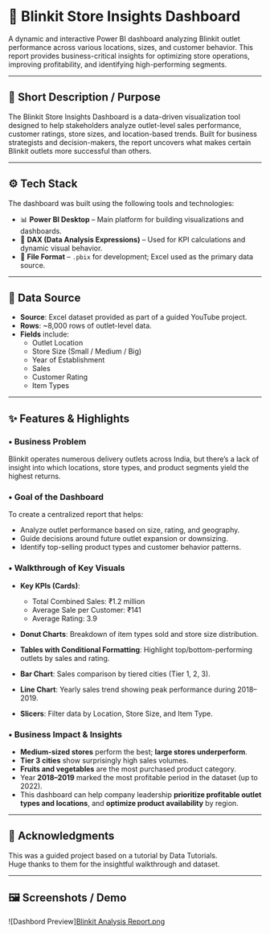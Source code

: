 # 🚚 Blinkit Store Insights Dashboard

A dynamic and interactive Power BI dashboard analyzing Blinkit outlet performance across various locations, sizes, and customer behavior. This report provides business-critical insights for optimizing store operations, improving profitability, and identifying high-performing segments.

---

## 📌 Short Description / Purpose

The Blinkit Store Insights Dashboard is a data-driven visualization tool designed to help stakeholders analyze outlet-level sales performance, customer ratings, store sizes, and location-based trends. Built for business strategists and decision-makers, the report uncovers what makes certain Blinkit outlets more successful than others.

---

## ⚙️ Tech Stack

The dashboard was built using the following tools and technologies:

- 📊 **Power BI Desktop** – Main platform for building visualizations and dashboards.  
- 🧠 **DAX (Data Analysis Expressions)** – Used for KPI calculations and dynamic visual behavior.  
- 📁 **File Format** – `.pbix` for development; Excel used as the primary data source.

---

## 📂 Data Source

- **Source**: Excel dataset provided as part of a guided YouTube project.  
- **Rows**: ~8,000 rows of outlet-level data.  
- **Fields** include:  
  - Outlet Location  
  - Store Size (Small / Medium / Big)  
  - Year of Establishment  
  - Sales  
  - Customer Rating  
  - Item Types

---

## ✨ Features & Highlights

### • Business Problem  
Blinkit operates numerous delivery outlets across India, but there’s a lack of insight into which locations, store types, and product segments yield the highest returns.

### • Goal of the Dashboard  
To create a centralized report that helps:  
- Analyze outlet performance based on size, rating, and geography.  
- Guide decisions around future outlet expansion or downsizing.  
- Identify top-selling product types and customer behavior patterns.

### • Walkthrough of Key Visuals  
- **Key KPIs (Cards)**:  
  - Total Combined Sales: ₹1.2 million  
  - Average Sale per Customer: ₹141  
  - Average Rating: 3.9  

- **Donut Charts**: Breakdown of item types sold and store size distribution.  
- **Tables with Conditional Formatting**: Highlight top/bottom-performing outlets by sales and rating.  
- **Bar Chart**: Sales comparison by tiered cities (Tier 1, 2, 3).  
- **Line Chart**: Yearly sales trend showing peak performance during 2018–2019.  
- **Slicers**: Filter data by Location, Store Size, and Item Type.

### • Business Impact & Insights  
- **Medium-sized stores** perform the best; **large stores underperform**.  
- **Tier 3 cities** show surprisingly high sales volumes.  
- **Fruits and vegetables** are the most purchased product category.  
- Year **2018–2019** marked the most profitable period in the dataset (up to 2022).  
- This dashboard can help company leadership **prioritize profitable outlet types and locations**, and **optimize product availability** by region.

---

## 🙏 Acknowledgments

This was a guided project based on a tutorial by Data Tutorials.  
Huge thanks to them for the insightful walkthrough and dataset.

---

## 🖼️ Screenshots / Demo

![Dashbord Preview][Blinkit Analysis Report.png](https://github.com/divyamehulmakwana-bit/Blinkit-Analysis/blob/main/Blinkit%20Analysis%20Report.png)

